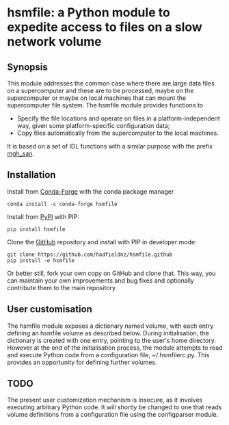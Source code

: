 # hsmfile: a Python module to expedite access to files on a slow network volume

## Synopsis

This module addresses the common case where there are large data files on a supercomputer and these are to be processed, maybe on the
supercomputer or maybe on local machines that can mount the supercomputer file system. The hsmfile module provides functions to

  * Specify the file locations and operate on files in a platform-independent way, given some
    platform-specific configuration data;
  * Copy files automatically from the supercomputer to the local machines.

It is based on a set of IDL functions with a similar purpose with the prefix
[mgh_san](https://github.com/hadfieldnz/idl-roms/tree/master/san).

## Installation
Install from [Conda-Forge](https://conda-forge.org/) with the conda package manager
```
conda install -c conda-forge hsmfile
```

Install from [PyPI](https://pypi.org/) with PIP:
```
pip install hsmfile
```

Clone the [GitHub](https://github.com/) repository and install with PIP in developer mode:
```
git clone https://github.com/hadfieldnz/hsmfile.github
pip install -e hsmfile
```
Or better still, fork your own copy on GitHub and clone that. This way, you can maintain your own improvements and bug fixes and optionally contribute them to the main repository.

## User customisation
The hsmfile module exposes a dictionary named volume, with each entry defining an hsmfile
volume as described below. During initialisation, the dictionary is created with one
entry, pointing to the user's home directory. However at the end of the initialisation
process, the module attempts to read and execute Python code from a configuration
file, ~/.hsmfilerc.py. This provides an opportunity for defining further volumes.

## TODO

The present user customization mechanism is insecure, as it involves executing arbitrary Python code. It will shortly be changed to one that reads volume definitions from a
configuration file using the configparser module.


